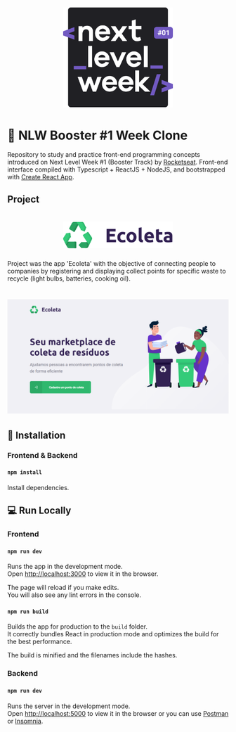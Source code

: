 <h1 align="center">
    <img alt="NextLevelWeek" title="#NextLevelWeek" src=".github/logonextlevelweek.svg" width="250px" />
</h1>

# 🚀 NLW Booster #1 Week Clone

Repository to study and practice front-end programming concepts introduced on Next Level Week #1 (Booster Track) by [Rocketseat](https://rocketseat.com.br). Front-end interface compiled with Typescript + ReactJS + NodeJS, and
bootstrapped with [Create React App](https://github.com/facebook/create-react-app).

## Project

<h1 align="center">
    <img alt="Ecoleta" title="#Ecoleta" src=".github/logoecoleta.svg" width="250px" />
</h1>
Project was the app 'Ecoleta' with the objective of connecting people to companies by registering and displaying collect points for specific waste to recycle (light bulbs, batteries, cooking oil). 
<h1 align="center">
    <img alt="Ecoleta-Preview" title="#EcoletaPreview" src=".github/ecoleta-homepage.png" width="650px" />
</h1>

## 📕 Installation

### Frontend & Backend

#### `npm install`

Install dependencies.

## 💻 Run Locally

### Frontend

#### `npm run dev`

Runs the app in the development mode.<br />
Open [http://localhost:3000](http://localhost:3000) to view it in the browser.

The page will reload if you make edits.<br />
You will also see any lint errors in the console.

#### `npm run build`

Builds the app for production to the `build` folder.<br />
It correctly bundles React in production mode and optimizes the build for the best performance.

The build is minified and the filenames include the hashes.

### Backend

#### `npm run dev`

Runs the server in the development mode.<br />
Open [http://localhost:5000](http://localhost:5000) to view it in the browser or you can use [Postman](https://www.postman.com) or [Insomnia](https://insomnia.rest).
